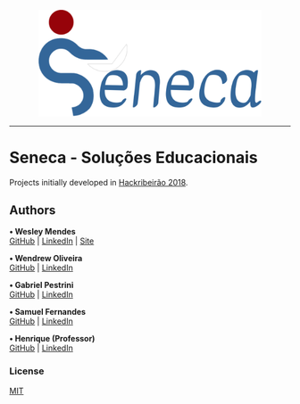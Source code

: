 <p align="center">
   <a href="https://github.com/WesGtoX/hackribeirao2018">
     <img src="static/images/Logo3.png" alt="Seneca" title="Seneca" width="400">
   </a>
</p>

-----------------

# Seneca - Soluções Educacionais

Projects initially developed in [Hackribeirão 2018](https://www.facebook.com/events/690086488013665/).

## Authors ##

**• Wesley Mendes**  
[GitHub](https://github.com/WesGtoX) | [LinkedIn](https://www.linkedin.com/in/wesgtox/) | [Site](https://wesleymends.com.br)

**• Wendrew Oliveira**  
[GitHub](https://github.com/wendrewdevelop) | [LinkedIn](https://www.linkedin.com/in/wendrew-oliveira-31252411a/)

**• Gabriel Pestrini**  
[GitHub](https://github.com/Pestrini) | [LinkedIn](https://www.linkedin.com/in/pestrini/)

**• Samuel Fernandes**  
[GitHub](https://github.com/samuelcdias) | [LinkedIn]()

**• Henrique (Professor)**  
[GitHub]() | [LinkedIn]()

### License ###

[MIT](LICENSE)